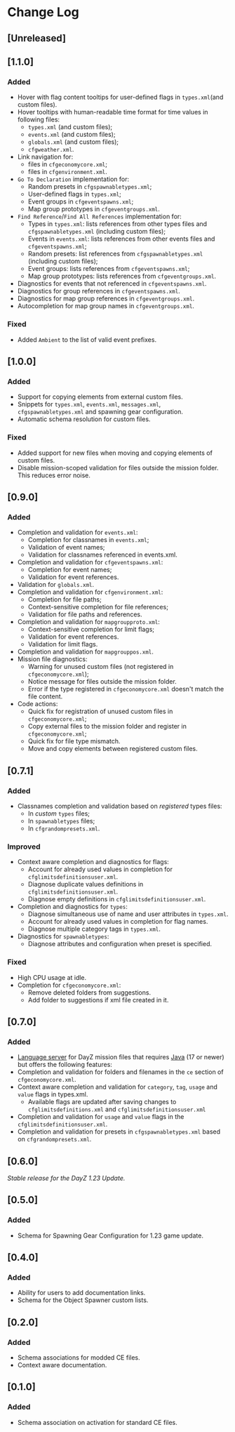 # Change Log

## [Unreleased]

## [1.1.0]

### Added

- Hover with flag content tooltips for user-defined flags in `types.xml`(and custom files).
- Hover tooltips with human-readable time format for time values in following files:
    - `types.xml` (and custom files);
    - `events.xml` (and custom files);
    - `globals.xml` (and custom files);
    - `cfgweather.xml`.
- Link navigation for:
    - files in `cfgeconomycore.xml`;
    - files in `cfgenvironment.xml`.
- `Go To Declaration` implementation for:
    - Random presets in `cfgspawnabletypes.xml`;
    - User-defined flags in `types.xml`;
    - Event groups in `cfgeventspawns.xml`;
    - Map group prototypes in `cfgeventgroups.xml`.
- `Find Reference`/`Find All References` implementation for:
    - Types in `types.xml`: lists references from other types files and `cfgspawnabletypes.xml` (including custom files);
    - Events in `events.xml`: lists references from other events files and `cfgeventspawns.xml`;
    - Random presets: list references from `cfgspawnabletypes.xml` (including custom files);
    - Event groups: lists references from `cfgeventspawns.xml`;
    - Map group prototypes: lists references from `cfgeventgroups.xml`.
- Diagnostics for events that not referenced in `cfgeventspawns.xml`.
- Diagnostics for group references in `cfgeventspawns.xml`.
- Diagnostics for map group references in `cfgeventgroups.xml`.
- Autocompletion for map group names in `cfgeventgroups.xml`.

### Fixed

- Added `Ambient` to the list of valid event prefixes.

## [1.0.0]

### Added

- Support for copying elements from external custom files.
- Snippets for `types.xml`, `events.xml`, `messages.xml`, `cfgspawnabletypes.xml` and spawning gear configuration.
- Automatic schema resolution for custom files.

### Fixed

- Added support for new files when moving and copying elements of custom files.
- Disable mission-scoped validation for files outside the mission folder. This reduces error noise.

## [0.9.0]

### Added

- Completion and validation for `events.xml`:
    - Completion for classnames in `events.xml`;
    - Validation of event names;
    - Validation for classnames referenced in events.xml.
- Completion and validation for `cfgeventspawns.xml`:
    - Completion for event names;
    - Validation for event references.
- Validation for `globals.xml`.
- Completion and validation for `cfgenvironment.xml`:
    - Completion for file paths;
    - Context-sensitive completion for file references;
    - Validation for file paths and references.
- Completion and validation for `mapgroupproto.xml`:
    - Context-sensitive completion for limit flags;
    - Validation for event references.
    - Validation for limit flags.
- Completion and validation for `mapgrouppos.xml`.
- Mission file diagnostics:
    - Warning for unused custom files (not registered in `cfgeconomycore.xml`);
    - Notice message for files outside the mission folder.
    - Error if the type registered in `cfgeconomycore.xml` doesn't match the file content.
- Code actions:
    - Quick fix for registration of unused custom files in `cfgeconomycore.xml`;
    - Copy external files to the mission folder and register in `cfgeconomycore.xml`;
    - Quick fix for file type mismatch.
    - Move and copy elements between registered custom files.

## [0.7.1]

### Added

- Classnames completion and validation based on *registered* types files:
    - In *custom* `types` files;
    - In `spawnabletypes` files;
    - In `cfgrandompresets.xml`.

### Improved

- Context aware completion and diagnostics for flags:
    - Account for already used values in completion for `cfglimitsdefinitionsuser.xml`.
    - Diagnose duplicate values definitions in `cfglimitsdefinitionsuser.xml`.
    - Diagnose empty definitions in `cfglimitsdefinitionsuser.xml`.
- Completion and diagnostics for `types`:
    - Diagnose simultaneous use of name and user attributes in `types.xml`.
    - Account for already used values in completion for flag names.
    - Diagnose multiple category tags in `types.xml`.
- Diagnostics for `spawnabletypes`: 
    - Diagnose attributes and configuration when preset is specified.

### Fixed

- High CPU usage at idle.
- Completion for `cfgeconomycore.xml`:
    - Remove deleted folders from suggestions.
    - Add folder to suggestions if xml file created in it.

## [0.7.0]

### Added

- [Language server](https://microsoft.github.io/language-server-protocol/) for DayZ mission files that requires [Java](https://www.java.com/) (17 or newer) but offers the following features:
- Completion and validation for folders and filenames in the `ce` section of `cfgeconomycore.xml`.
- Context aware completion and validation for `category`, `tag`, `usage` and `value` flags in types.xml.
    - Available flags are updated after saving changes to `cfglimitsdefinitions.xml` and `cfglimitsdefinitionsuser.xml`
- Completion and validation for `usage` and `value` flags in the `cfglimitsdefinitionsuser.xml`.
- Completion and validation for presets in `cfgspawnabletypes.xml` based on `cfgrandompresets.xml`.

## [0.6.0]

*Stable release for the DayZ 1.23 Update.*

## [0.5.0]

### Added

- Schema for Spawning Gear Configuration for 1.23 game update.

## [0.4.0]

### Added

- Ability for users to add documentation links.
- Schema for the Object Spawner custom lists.

## [0.2.0]

### Added

- Schema associations for modded CE files.
- Context aware documentation.

## [0.1.0]

### Added 

- Schema association on activation for standard CE files.